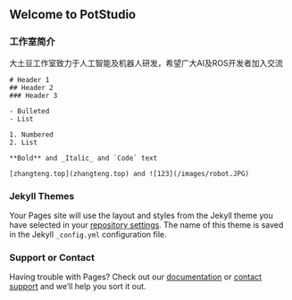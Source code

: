 ## Welcome to PotStudio


### 工作室简介

大土豆工作室致力于人工智能及机器人研发，希望广大AI及ROS开发者加入交流

```
# Header 1
## Header 2
### Header 3

- Bulleted
- List

1. Numbered
2. List

**Bold** and _Italic_ and `Code` text

[zhangteng.top](zhangteng.top) and ![123](/images/robot.JPG)
```



### Jekyll Themes

Your Pages site will use the layout and styles from the Jekyll theme you have selected in your [repository settings](https://github.com/PotStudio/website/settings). The name of this theme is saved in the Jekyll `_config.yml` configuration file.

### Support or Contact

Having trouble with Pages? Check out our [documentation](https://help.github.com/categories/github-pages-basics/) or [contact support](https://github.com/contact) and we’ll help you sort it out.
